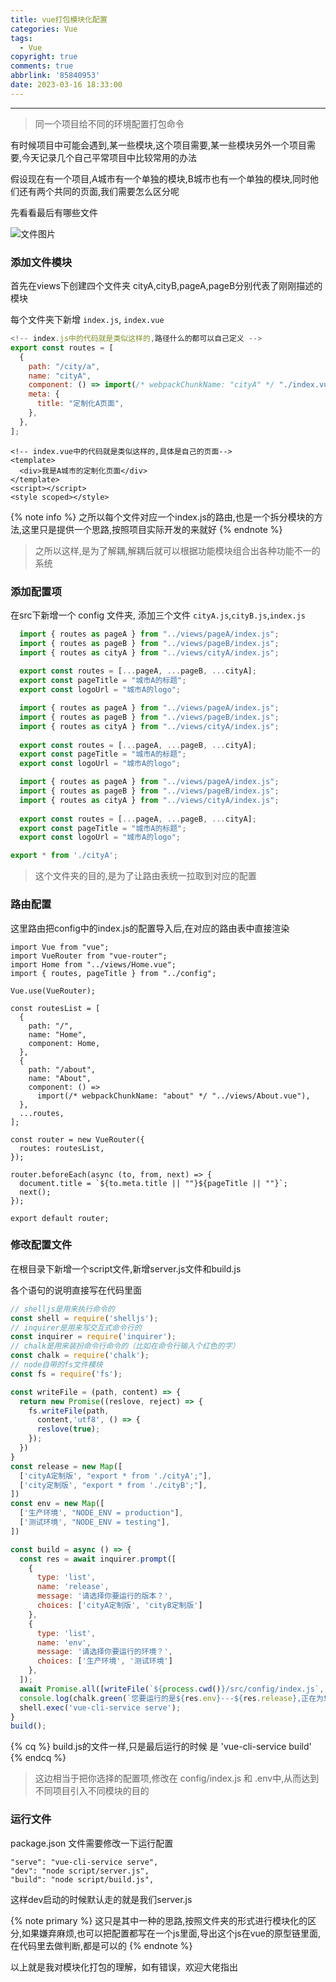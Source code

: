 ```yaml
---
title: vue打包模块化配置
categories: Vue
tags:
  - Vue
copyright: true
comments: true
abbrlink: '85840953'
date: 2023-03-16 18:33:00
---
```


<hr style='filter:progid:DXImageTransform.Microsoft.Glow(color=#FF0000,strength=10)' color='#FF0000' size='1' />

> 同一个项目给不同的环境配置打包命令

<!--more-->

有时候项目中可能会遇到,某一些模块,这个项目需要,某一些模块另外一个项目需要,今天记录几个自己平常项目中比较常用的办法

假设现在有一个项目,A城市有一个单独的模块,B城市也有一个单独的模块,同时他们还有两个共同的页面,我们需要怎么区分呢

先看看最后有哪些文件

![文件图片](https://csblogimage.oss-cn-hangzhou.aliyuncs.com/156-1-vue%E8%87%AA%E5%AE%9A%E4%B9%89%E8%BF%90%E8%A1%8C.png)

### 添加文件模块

首先在views下创建四个文件夹 cityA,cityB,pageA,pageB分别代表了刚刚描述的模块

每个文件夹下新增 `index.js`, `index.vue`


```  index.js
<!-- index.js中的代码就是类似这样的,路径什么的都可以自己定义 -->
export const routes = [
  {
    path: "/city/a",
    name: "cityA",
    component: () => import(/* webpackChunkName: "cityA" */ "./index.vue"),
    meta: {
      title: "定制化A页面",
    },
  },
];

```

```  index.vue
<!-- index.vue中的代码就是类似这样的,具体是自己的页面-->
<template>
  <div>我是A城市的定制化页面</div>
</template>
<script></script>
<style scoped></style>
```

{% note info  %}
之所以每个文件对应一个index.js的路由,也是一个拆分模块的方法,这里只是提供一个思路,按照项目实际开发的来就好
{% endnote %}

> 之所以这样,是为了解耦,解耦后就可以根据功能模块组合出各种功能不一的系统

### 添加配置项

在src下新增一个 config 文件夹, 添加三个文件 `cityA.js`,`cityB.js`,`index.js`



``` cityA.js
  import { routes as pageA } from "../views/pageA/index.js";
  import { routes as pageB } from "../views/pageB/index.js";
  import { routes as cityA } from "../views/cityA/index.js";
  
  export const routes = [...pageA, ...pageB, ...cityA];
  export const pageTitle = "城市A的标题";
  export const logoUrl = "城市A的logo";

```

``` cityB.js
  import { routes as pageA } from "../views/pageA/index.js";
  import { routes as pageB } from "../views/pageB/index.js";
  import { routes as cityA } from "../views/cityA/index.js";
  
  export const routes = [...pageA, ...pageB, ...cityA];
  export const pageTitle = "城市A的标题";
  export const logoUrl = "城市A的logo";

```

``` cityB.js
  import { routes as pageA } from "../views/pageA/index.js";
  import { routes as pageB } from "../views/pageB/index.js";
  import { routes as cityA } from "../views/cityA/index.js";
  
  export const routes = [...pageA, ...pageB, ...cityA];
  export const pageTitle = "城市A的标题";
  export const logoUrl = "城市A的logo";

```

```  index.js
export * from './cityA';
```

> 这个文件夹的目的,是为了让路由表统一拉取到对应的配置

### 路由配置

这里路由把config中的index.js的配置导入后,在对应的路由表中直接渲染

```
import Vue from "vue";
import VueRouter from "vue-router";
import Home from "../views/Home.vue";
import { routes, pageTitle } from "../config";

Vue.use(VueRouter);

const routesList = [
  {
    path: "/",
    name: "Home",
    component: Home,
  },
  {
    path: "/about",
    name: "About",
    component: () =>
      import(/* webpackChunkName: "about" */ "../views/About.vue"),
  },
  ...routes,
];

const router = new VueRouter({
  routes: routesList,
});

router.beforeEach(async (to, from, next) => {
  document.title = `${to.meta.title || ""}${pageTitle || ""}`;
  next();
});

export default router;

```

### 修改配置文件

在根目录下新增一个script文件,新增server.js文件和build.js

各个语句的说明直接写在代码里面

```server.js
// shelljs是用来执行命令的
const shell = require('shelljs');
// inquirer是用来写交互式命令行的
const inquirer = require('inquirer');
// chalk是用来装扮命令行命令的（比如在命令行输入个红色的字）
const chalk = require('chalk');
// node自带的fs文件模块
const fs = require('fs');

const writeFile = (path, content) => {
  return new Promise((reslove, reject) => {
    fs.writeFile(path,
      content,'utf8', () => {
      reslove(true);
    });
  })
}
const release = new Map([
  ['cityA定制版', "export * from './cityA';"],
  ['city定制版', "export * from './cityB';"],
])
const env = new Map([
  ['生产环境', "NODE_ENV = production"],
  ['测试环境', "NODE_ENV = testing"],
])

const build = async () => {
  const res = await inquirer.prompt([
    {
      type: 'list',
      name: 'release',
      message: '请选择你要运行的版本？',
      choices: ['cityA定制版', 'cityB定制版']
    },
    {
      type: 'list',
      name: 'env',
      message: '请选择你要运行的环境？',
      choices: ['生产环境', '测试环境']
    },
  ]);
  await Promise.all([writeFile(`${process.cwd()}/src/config/index.js`, release.get(res.release)),writeFile(`${process.cwd()}/.env`, env.get(res.env))]);
  console.log(chalk.green(`您要运行的是${res.env}---${res.release},正在为您运行......`));
  shell.exec('vue-cli-service serve');
}
build();

```

 {% cq %} build.js的文件一样,只是最后运行的时候 是 'vue-cli-service build' {% endcq %}

> 这边相当于把你选择的配置项,修改在 config/index.js 和 .env中,从而达到不同项目引入不同模块的目的

### 运行文件

package.json 文件需要修改一下运行配置 

```
"serve": "vue-cli-service serve",
"dev": "node script/server.js",
"build": "node script/build.js",
```

这样dev启动的时候默认走的就是我们server.js

{% note primary  %}
这只是其中一种的思路,按照文件夹的形式进行模块化的区分,如果嫌弃麻烦,也可以把配置都写在一个js里面,导出这个js在vue的原型链里面,在代码里去做判断,都是可以的
{% endnote %}

以上就是我对模块化打包的理解，如有错误，欢迎大佬指出
